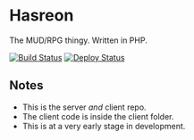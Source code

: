 Hasreon
======================


The MUD/RPG thingy. Written in PHP.

[![Build Status](https://travis-ci.org/Hasreon/Hasreon.svg?branch=master)](https://travis-ci.org/Hasreon/Hasreon)
[![Deploy Status](https://www.codeship.io/projects/6ef02c50-9358-0131-4d8f-5a83311f57ca/status)](https://www.codeship.io/projects/16645)

## Notes

- This is the server _and_ client repo.
- The client code is inside the client folder.
- This is at a very early stage in development.
